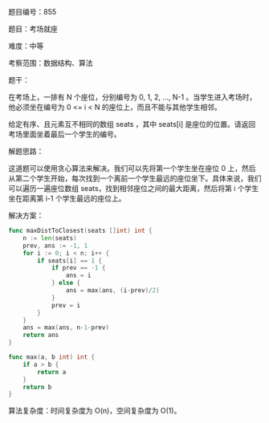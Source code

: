 题目编号：855

题目：考场就座

难度：中等

考察范围：数据结构、算法

题干：

在考场上，一排有 N 个座位，分别编号为 0, 1, 2, ..., N-1 。当学生进入考场时，他必须坐在编号为 0 <= i < N 的座位上，而且不能与其他学生相邻。

给定有序、且元素互不相同的数组 seats ，其中 seats[i] 是座位的位置。请返回考场里面坐着最后一个学生的编号。

解题思路：

这道题可以使用贪心算法来解决。我们可以先将第一个学生坐在座位 0 上，然后从第二个学生开始，每次找到一个离前一个学生最远的座位坐下。具体来说，我们可以遍历一遍座位数组 seats，找到相邻座位之间的最大距离，然后将第 i 个学生坐在距离第 i-1 个学生最远的座位上。

解决方案：

```go
func maxDistToClosest(seats []int) int {
    n := len(seats)
    prev, ans := -1, 1
    for i := 0; i < n; i++ {
        if seats[i] == 1 {
            if prev == -1 {
                ans = i
            } else {
                ans = max(ans, (i-prev)/2)
            }
            prev = i
        }
    }
    ans = max(ans, n-1-prev)
    return ans
}

func max(a, b int) int {
    if a > b {
        return a
    }
    return b
}
```

算法复杂度：时间复杂度为 O(n)，空间复杂度为 O(1)。